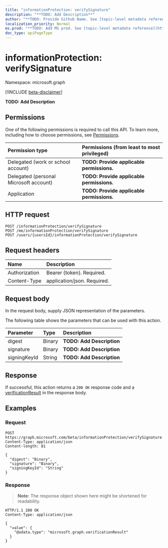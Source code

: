 ```yaml
---
title: "informationProtection: verifySignature"
description: "**TODO: Add Description**"
author: "**TODO: Provide Github Name. See [topic-level metadata reference](https://msgo.azurewebsites.net/add/document/guidelines/metadata.html#topic-level-metadata)**"
localization_priority: Normal
ms.prod: "**TODO: Add MS prod. See [topic-level metadata reference](https://msgo.azurewebsites.net/add/document/guidelines/metadata.html#topic-level-metadata)**"
doc_type: apiPageType
---
```


# informationProtection: verifySignature
Namespace: microsoft.graph

[!INCLUDE [beta-disclaimer](../../includes/beta-disclaimer.md)]

**TODO: Add Description**

## Permissions
One of the following permissions is required to call this API. To learn more, including how to choose permissions, see [Permissions](/graph/permissions-reference).

|Permission type|Permissions (from least to most privileged)|
|:---|:---|
|Delegated (work or school account)|**TODO: Provide applicable permissions.**|
|Delegated (personal Microsoft account)|**TODO: Provide applicable permissions.**|
|Application|**TODO: Provide applicable permissions.**|

## HTTP request

<!-- {
  "blockType": "ignored"
}
-->
``` http
POST /informationProtection/verifySignature
POST /me/informationProtection/verifySignature
POST /users/{usersId}/informationProtection/verifySignature
```

## Request headers
|Name|Description|
|:---|:---|
|Authorization|Bearer {token}. Required.|
|Content-Type|application/json. Required.|

## Request body
In the request body, supply JSON representation of the parameters.

The following table shows the parameters that can be used with this action.

|Parameter|Type|Description|
|:---|:---|:---|
|digest|Binary|**TODO: Add Description**|
|signature|Binary|**TODO: Add Description**|
|signingKeyId|String|**TODO: Add Description**|



## Response

If successful, this action returns a `200 OK` response code and a [verificationResult](../resources/verificationresult.md) in the response body.

## Examples

### Request
<!-- {
  "blockType": "request",
  "name": "informationprotection_verifysignature"
}
-->
``` http
POST https://graph.microsoft.com/beta/informationProtection/verifySignature
Content-Type: application/json
Content-length: 81

{
  "digest": "Binary",
  "signature": "Binary",
  "signingKeyId": "String"
}
```


### Response
>**Note:** The response object shown here might be shortened for readability.
<!-- {
  "blockType": "response",
  "truncated": true,
  "@odata.type": "microsoft.graph.verificationResult"
}
-->
``` http
HTTP/1.1 200 OK
Content-Type: application/json

{
  "value": {
    "@odata.type": "microsoft.graph.verificationResult"
  }
}
```


